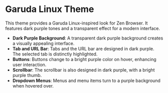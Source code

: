 
# Garuda Linux Theme

This theme provides a Garuda Linux-inspired look for Zen Browser. It features dark purple tones and a transparent effect for a modern interface.

- **Dark Purple Background**: A transparent dark purple background creates a visually appealing interface.
- **Tab and URL Bar**: Tabs and the URL bar are designed in dark purple. The selected tab is distinctly highlighted.
- **Buttons**: Buttons change to a bright purple color on hover, enhancing user interaction.
- **Scrollbar**: The scrollbar is also designed in dark purple, with a bright purple thumb.
- **Dropdown Menus**: Menus and menu items turn to a purple background when hovered over.
